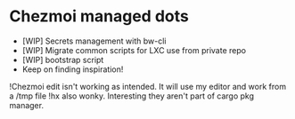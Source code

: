 # Chezmoi managed dots

- [WIP] Secrets management with bw-cli
- [WIP] Migrate common scripts for LXC use from private repo
- [WIP] bootstrap script
- Keep on finding inspiration!

!Chezmoi edit isn't working as intended. It will use my editor and work from a /tmp file
!hx also wonky. Interesting they aren't part of cargo pkg manager. 
